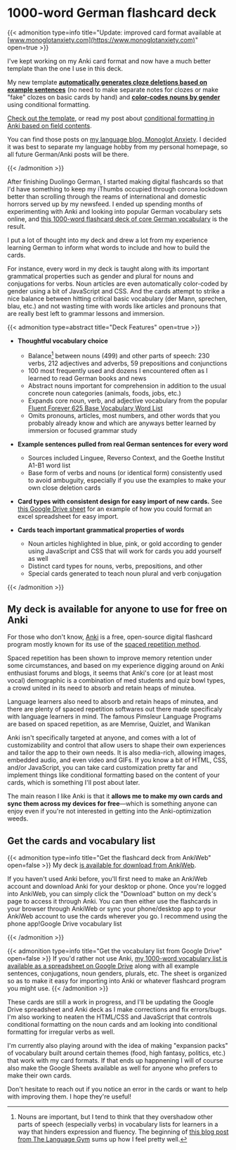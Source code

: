 # 1000-word German flashcard deck




{{< admonition type=info title="Update: improved card format available at [www.monoglotanxiety.com](https://www.monoglotanxiety.com)" open=true >}}

I've kept working on my Anki card format and now have a much better template than the one I use in this deck. 

My new template <u>**automatically generates cloze deletions based on example sentences**</u> (no need to make separate notes for clozes or make "fake" clozes on basic cards by hand) and <u>**color-codes nouns by gender**</u> using conditional formatting. 

[Check out the template](https://www.monoglotanxiety.com/blog/anki-format-for-german-that-automatically-generates-cloze-deletions-and-color-codes-nouns/), or read my post about [conditional formatting in Anki based on field contents](https://www.monoglotanxiety.com/blog/conditional-formatting-based-on-field-content-for-anki-flashcards/).

You can find those posts on [my language blog, Monoglot Anxiety](www.monoglotanxiety.com). I decided it was best to separate my language hobby from my personal homepage, so all future German/Anki posts will be there.

{{< /admonition >}}

After finishing Duolingo German, I started making digital flashcards so that I'd have something to keep my iThumbs occupied through corona lockdown better than scrolling through the reams of international and domestic horrors served up by my newsfeed. I ended up spending months of experimenting with Anki and looking into popular German vocabulary sets online, and [this 1000-word flashcard deck of core German vocabulary](https://ankiweb.net/shared/info/1877324510)  is the result. 

<!--more-->

I put a lot of thought into my deck and drew a lot from my experience learning German to inform what words to include and how to build the cards. 

For instance, every word in my deck is taught along with its important grammatical properties such as gender and plural for nouns and conjugations for verbs.  Noun articles are even automatically color-coded by gender using a bit of JavaScript and CSS. And the cards attempt to strike a nice balance between hitting critical basic vocabulary (der Mann, sprechen, blau, etc.) and not wasting time with words like articles and pronouns that are really best left to grammar lessons and immersion. 

{{< admonition type=abstract title="Deck Features" open=true >}}

* **Thoughtful vocabulary choice**
  * Balance[^*] between nouns (499) and other parts of speech: 230 verbs, 212 adjectives and adverbs, 59 prepositions and conjunctions
  * 100 most frequently used and dozens I encountered often as I learned to read German books and news
  * Abstract nouns important for comprehension in addition to the usual concrete noun categories (animals, foods, jobs, etc.)
  * Expands core noun, verb, and adjective vocabulary from the popular  [Fluent Forever 625 Base Vocabulary Word List](https://blog.fluent-forever.com/base-vocabulary-list/)
  * Omits pronouns, articles, most numbers, and other words that you probably already know and which are anyways better learned by immersion or focused grammar study
* **Example sentences pulled from real German sentences for every word**
  * Sources included Linguee, Reverso Context, and the Goethe Institut A1-B1 word list
  * Base form of verbs and nouns (or identical form) consistently used to avoid ambuguity, especially if you use the examples to make your own close deletion cards
* **Card types with consistent design for easy import of new cards.** See [this Google Drive sheet](https://docs.google.com/spreadsheets/d/1wHShysTNtzyenqjx1OMXvQtLhajInV1cCemzkuORh04/edit?usp=sharing) for an example of how you could format an excel spreadsheet for easy import. 

* **Cards teach important grammatical properties of words**
  * Noun articles highlighted in blue, pink, or gold according to gender using JavaScript and CSS that will work for cards you add yourself as well
  * Distinct card types for nouns, verbs, prepositions, and other
  * Special cards generated to teach noun plural and verb conjugation





[^*]: Nouns are important, but I tend to think that they overshadow other parts of speech (especially verbs) in vocabulary lists for learners in a way that hinders expression and fluency. The beginning of [this blog post from The Language Gym](https://gianfrancoconti.com/2015/06/02/does-too-much-noun-orientated-foreign-language-teaching-hinder-our-students-learning/) sums up how I feel pretty well. 

{{< /admonition >}}

## My deck is available for anyone to use for free on Anki

For those who don't know, [Anki](https://apps.ankiweb.net/) is a free, open-source digital flashcard program mostly known for its use of the [spaced repetition method](https://en.wikipedia.org/wiki/Spaced_repetition). 

Spaced repetition has been shown to improve memory retention under some circumstances, and based on my experience digging around on Anki enthusiast forums and blogs, it seems that Anki's core (or at least most vocal) demographic is a combination of med students and quiz bowl types, a crowd united in its need to absorb and retain heaps of minutea.

Language learners also need to absorb and retain heaps of minutea, and there are plenty of spaced repetition softwares out there made specificaly with language learners in mind. The famous Pimsleur Language Programs are based on spaced repetition, as are Memrise, Quizlet, and Wanikan

Anki isn't specifically targeted at anyone, and comes with a lot of customizability and control that allow users to shape their own experiences and tailor the app to their own needs. It is also media-rich, allowing images, embedded audio, and even video and GIFs. If you know a bit of HTML, CSS, and/or JavaScript, you can take card customization pretty far and implement things like conditional formatting based on the content of your cards, which is something I'll post about later.

The main reason I like Anki is that it **allows me to make my own cards and sync them across my devices for free**—which is something anyone can enjoy even if you're not interested in getting into the Anki-optimization weeds.

## Get the cards and vocabulary list

{{< admonition type=info title="Get the flashcard deck from AnkiWeb" open=false >}}
My deck [is available for download from AnkiWeb](https://ankiweb.net/shared/info/1877324510).

If you haven't used Anki before, you'll first need to make an AnkiWeb account and download Anki for your desktop or phone. Once you're logged into AnkiWeb, you can simply click the "Download" button on my deck's page to access it through Anki. You can then either use the flashcards in your browser through AnkiWeb or sync your phone/desktop app to your AnkiWeb account to use the cards wherever you go. I recommend using the phone app!Google Drive vocabulary list

{{< /admonition >}}

{{< admonition type=info title="Get the vocabulary list from Google Drive" open=false >}}
If you'd rather not use Anki, [my 1000-word vocabulary list is available as a spreadsheet on Google Drive](https://docs.google.com/spreadsheets/d/1wHShysTNtzyenqjx1OMXvQtLhajInV1cCemzkuORh04/edit?usp=sharing) along with all example sentences, conjugations, noun genders, plurals, etc. The sheet is organized so as to make it easy for importing into Anki or whatever flashcard program you might use.
{{< /admonition >}}

These cards are still a work in progress, and I'll be updating the Google Drive spreadsheet and Anki deck as I make corrections and fix errors/bugs. I'm also working to neaten the HTML/CSS and JavaScript that controls conditional formatting on the noun cards and am looking into conditional formatting for irregular verbs as well. 

I'm currently also playing around with the idea of making "expansion packs" of vocabulary built around certain themes (food, high fantasy, politics, etc.) that work with my card formats. If that ends up happnening I will of course also make the Google Sheets available as well for anyone who prefers to make their own cards. 

Don't hesitate to reach out if you notice an error in the cards or want to help with improving them. I hope they're useful! 



